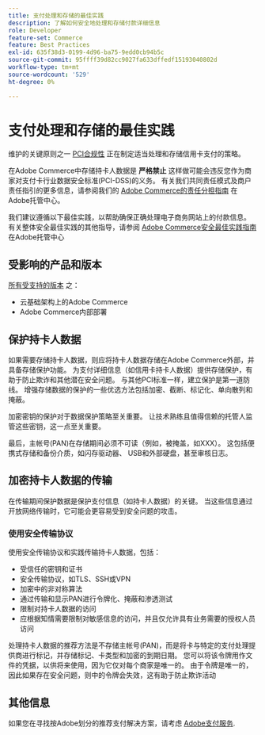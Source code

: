 ```yaml
---
title: 支付处理和存储的最佳实践
description: 了解如何安全地处理和存储付款详细信息
role: Developer
feature-set: Commerce
feature: Best Practices
exl-id: 635f38d3-0199-4d96-ba75-9edd0cb94b5c
source-git-commit: 95ffff39d82cc9027fa633dffedf15193040802d
workflow-type: tm+mt
source-wordcount: '529'
ht-degree: 0%

---
```


# 支付处理和存储的最佳实践

维护的关键原则之一 [PCI合规性](https://experienceleague.adobe.com/docs/commerce-admin/start/compliance/payments/compliance-pci.html) 正在制定适当处理和存储信用卡支付的策略。

在Adobe Commerce中存储持卡人数据是 **严格禁止** 这样做可能会违反您作为商家对支付卡行业数据安全标准(PCI-DSS)的义务。 有关我们共同责任模式及商户责任指引的更多信息，请参阅我们的 [Adobe Commerce的责任分担指南](https://www.adobe.com/content/dam/cc/en/trust-center/ungated/whitepapers/experience-cloud/adobe-commerce-shared-responsibility-guide.pdf) 在Adobe托管中心。

我们建议遵循以下最佳实践，以帮助确保正确处理电子商务网站上的付款信息。 有关整体安全最佳实践的其他指导，请参阅 [Adobe Commerce安全最佳实践指南](https://www.adobe.com/content/dam/cc/en/trust-center/ungated/whitepapers/experience-cloud/adobe-commerce-best-practices-guide.pdf) 在Adobe托管中心

## 受影响的产品和版本

[所有受支持的版本](../../../release/versions.md) 之：

* 云基础架构上的Adobe Commerce
* Adobe Commerce内部部署

## 保护持卡人数据

如果需要存储持卡人数据，则应将持卡人数据存储在Adobe Commerce外部，并具备存储保护功能。 为支付详细信息（如信用卡持卡人数据）提供存储保护，有助于防止欺诈和其他潜在安全问题。 与其他PCI标准一样，建立保护是第一道防线。 增强存储数据的保护的一些优选方法包括加密、截断、标记化、单向散列和掩蔽。

加密密钥的保护对于数据保护策略至关重要。 让技术熟练且值得信赖的托管人监管这些密钥，这一点至关重要。

最后，主帐号(PAN)在存储期间必须不可读（例如，被掩盖，如XXX）。 这包括便携式存储和备份介质，如闪存驱动器、 USB和外部硬盘，甚至审核日志。

## 加密持卡人数据的传输

在传输期间保护数据是保护支付信息（如持卡人数据）的关键。 当这些信息通过开放网络传输时，它可能会更容易受到安全问题的攻击。

### 使用安全传输协议

使用安全传输协议和实践传输持卡人数据，包括：

* 受信任的密钥和证书
* 安全传输协议，如TLS、SSH或VPN
* 加密中的非对称算法
* 通过传输和显示PAN进行令牌化、掩蔽和渗透测试
* 限制对持卡人数据的访问
* 应根据知情需要限制对敏感信息的访问，并且仅允许具有业务需要的授权人员访问

处理持卡人数据的推荐方法是不存储主帐号(PAN)，而是将卡与特定的支付处理提供商进行标记，并存储标记、卡类型和加密的到期日期。 您可以将该令牌用作文件的凭据，以供将来使用，因为它仅对每个商家是唯一的。 由于令牌是唯一的，因此如果存在安全问题，则中的令牌会失效，这有助于防止欺诈活动

## 其他信息

如果您在寻找按Adobe划分的推荐支付解决方案，请考虑 [Adobe支付服务](https://experienceleague.adobe.com/docs/commerce-merchant-services/payment-services/overview.html).
